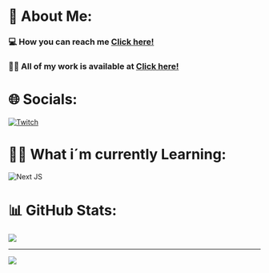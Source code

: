 # 💫 About Me:

### 💻 How you can reach me [Click here!](https://discord.com/users/1005345321833992235)
### 👨‍💻 All of my work is available at [Click here!](https://elvnn1337.gg/)

# 🌐 Socials:
[![Twitch](https://img.shields.io/badge/Twitch-%239146FF.svg?logo=Twitch&logoColor=white)](https://twitch.tv/1337elvnn) 

# 👨‍🎓 What i´m currently Learning:
![Next JS](https://img.shields.io/badge/next.js-%2335495e.svg?style=for-the-badge&logo=nextdotjs&logoColor=%000000)
# 📊 GitHub Stats:
![](https://github-readme-stats.vercel.app/api/top-langs/?username=elvnn1337&theme=dark&hide_border=false&include_all_commits=false&count_private=false&layout=compact)

---
[![](https://visitcount.itsvg.in/api?id=elvnn1337&icon=0&color=0)](https://visitcount.itsvg.in)

